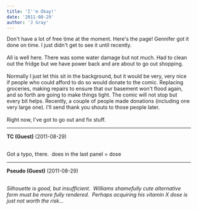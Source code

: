 ```yaml
---
title: 'I''m Okay!'
date: '2011-08-29'
author: 'J Gray'
---
```


Don't have a lot of free time at the moment. Here's the page! Gennifer got it done on time. I just didn't get to see it until recently.<br><br>All is well here. There was some water damage but not much. Had to clean out the fridge but we have power back and are about to go out shopping.<br><br>Normally I just let this sit in the background, but it would be very, very nice if people who could afford to do so would donate to the comic. Replacing groceries, making repairs to ensure that our basement won't flood again, and so forth are going to make things tight. The comic will not stop but every bit helps. Recently, a couple of people made donations (including one very large one). I'll send thank you shouts to those people later. <br><br>Right now, I've got to go out and fix stuff.<br>

---
**TC (Guest)** (2011-08-29)

<br> Got a typo, there.&nbsp; does in the last panel = dose<br>

---
**Pseudo (Guest)** (2011-08-29)

<br> <span class="tl"></span><span class="st"><em>Silhouette is good, but insufficient.</em></span><span style="font-style: italic;">&nbsp; Williams shamefully cute alternative form must be more fully rendered.&nbsp; Perhaps acquiring his vitamin X dose is just not worth the risk...<br></span>

